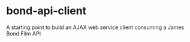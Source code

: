 # bond-api-client
A starting point to build an AJAX web service client consuming a James Bond Film API
